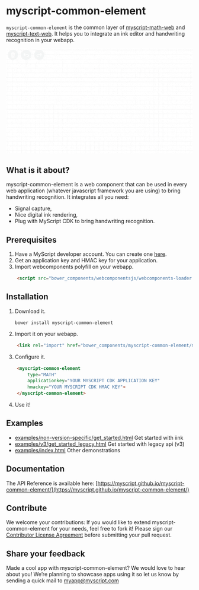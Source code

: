 # myscript-common-element

`myscript-common-element` is the common layer of [myscript-math-web](https://github.com/MyScript/myscript-math-web) and [myscript-text-web](https://github.com/MyScript/myscript-text-web). 
It helps you to integrate an ink editor and handwriting recognition in your webapp.
 
![myscript-common-element preview](./preview.gif)

## What is it about?

myscript-common-element is a web component that can be used in every web application (whatever javascript framework you are using) to bring handwriting recognition. 
It integrates all you need:
* Signal capture,
* Nice digital ink rendering,
* Plug with MyScript CDK to bring handwriting recognition.

## Prerequisites

1. Have a MyScript developer account. You can create one [here](https://dev.myscript.com/).
2. Get an application key and HMAC key for your application.
3. Import webcomponents polyfill on your webapp.

```html
    <script src="bower_components/webcomponentsjs/webcomponents-loader.js"></script>
```
 
## Installation

1. Download it.

       bower install myscript-common-element

2. Import it on your webapp.

```html
    <link rel="import" href="bower_components/myscript-common-element/myscript-common-element.html">
```

3. Configure it.

```html
    <myscript-common-element
        type="MATH"
        applicationkey="YOUR MYSCRIPT CDK APPLICATION KEY"
        hmackey="YOUR MYSCRIPT CDK HMAC KEY">
    </myscript-common-element>
```
   
4. Use it!

## Examples

- [examples/non-version-specific/get_started.html](examples/non-version-specific/get_started.html) Get started with iink
- [examples/v3/get_started_legacy.html](examples/v3/get_started_legacy.html) Get started with legacy api (v3)
- [examples/index.html](examples/index.html) Other demonstrations

## Documentation

The API Reference is available here: [https://myscript.github.io/myscript-common-element/](https://myscript.github.io/myscript-common-element/)

## Contribute

We welcome your contributions:
If you would like to extend myscript-common-element for your needs, feel free to fork it!
Please sign our [Contributor License Agreement](CONTRIBUTING.md) before submitting your pull request.

## Share your feedback

Made a cool app with myscript-common-element? We would love to hear about you!
We’re planning to showcase apps using it so let us know by sending a quick mail to [myapp@myscript.com](mailto://myapp@myscript.com)
